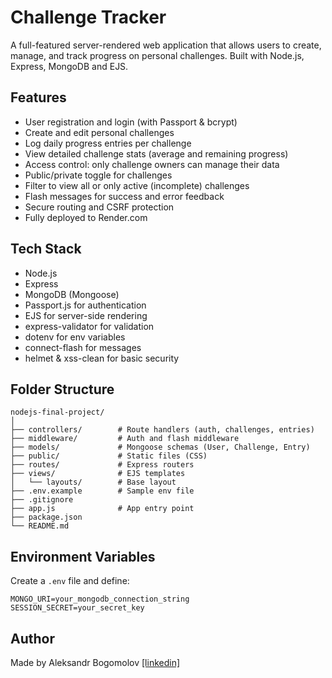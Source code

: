 # Challenge Tracker

A full-featured server-rendered web application that allows users to create, manage, and track progress on personal challenges. Built with Node.js, Express, MongoDB and EJS.

## Features

- User registration and login (with Passport & bcrypt)
- Create and edit personal challenges
- Log daily progress entries per challenge
- View detailed challenge stats (average and remaining progress)
- Access control: only challenge owners can manage their data
- Public/private toggle for challenges
- Filter to view all or only active (incomplete) challenges
- Flash messages for success and error feedback
- Secure routing and CSRF protection
- Fully deployed to Render.com

## Tech Stack

- Node.js
- Express
- MongoDB (Mongoose)
- Passport.js for authentication
- EJS for server-side rendering
- express-validator for validation
- dotenv for env variables
- connect-flash for messages
- helmet & xss-clean for basic security

## Folder Structure

```
nodejs-final-project/
│
├── controllers/        # Route handlers (auth, challenges, entries)
├── middleware/         # Auth and flash middleware
├── models/             # Mongoose schemas (User, Challenge, Entry)
├── public/             # Static files (CSS)
├── routes/             # Express routers
├── views/              # EJS templates
│   └── layouts/        # Base layout
├── .env.example        # Sample env file
├── .gitignore
├── app.js              # App entry point
├── package.json
└── README.md
```

## Environment Variables

Create a `.env` file and define:

```
MONGO_URI=your_mongodb_connection_string
SESSION_SECRET=your_secret_key
```

## Author

Made by Aleksandr Bogomolov [\[linkedin\]](https://www.linkedin.com/in/1alexbogomolov/)
